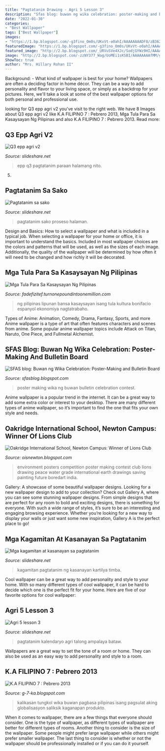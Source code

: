 ```yaml
---
title: "Pagtatanim Drawing - Agri 5 Lesson 3"
description: "Sfas blog: buwan ng wika celebration: poster-making and bulletin board"
date: "2022-01-30"
categories:
- "Best Wallpaper"
tags: ["Best Wallpaper"]
images:
- "https://1.bp.blogspot.com/-g3fino_Om0s/UKvVt-o0ahI/AAAAAAAADF8/zB362XSyVMY/s400/182511_495285620493109_1138642163_n.jpg"
featuredImage: "https://1.bp.blogspot.com/-g3fino_Om0s/UKvVt-o0ahI/AAAAAAAADF8/zB362XSyVMY/s400/182511_495285620493109_1138642163_n.jpg"
featured_image: "http://2.bp.blogspot.com/_URVuSVe4XJc/SodjGYWz9HI/AAAAAAAAApQ/MFo8KWp0K9w/w1200-h630-p-k-nu/Poster-Making+Contest+%28Aug.jpg"
image: "http://2.bp.blogspot.com/-zzNY377_Wag/UoMEi1sKSBI/AAAAAAAAfMM/g85PRJhm8ok/s1600/253.jpg"
ShowToc: true
author: "Mrs. Hillary Rohan II"
---
```



Background: - What kind of wallpaper is best for your home?
Wallpapers are often a deciding factor in home décor. They can be a way to add personality and flavor to your living space, or simply as a backdrop for your pictures. Here, we'll take a look at some of the best wallpaper options for both personal and professional use.

	

		
looking for Q3 epp agri v2 you've visit to the right web. We have 8 Images about Q3 epp agri v2 like K.A FILIPINO 7 : Pebrero 2013, Mga Tula Para Sa Kasaysayan Ng Pilipinas and also K.A FILIPINO 7 : Pebrero 2013. Read more:
		
    
## Q3 Epp Agri V2

<img loading=lazy src="https://image.slidesharecdn.com/q3eppagriv2-150626131945-lva1-app6891/95/q3-epp-agri-v2-24-638.jpg?cb=1435324808" onerror="this.onerror=null;this.src='https://tse3.mm.bing.net/th?id=OIP.qyfgCQEyBvFfIAbPm-9T2AHaJp&amp;pid=15.1';" alt="Q3 epp agri v2">

_Source: slideshare.net_

>epp q3 pagtatanim paraan halamang nito. 

	

5.

    
## Pagtatanim Sa Sako

<img loading=lazy src="https://image.slidesharecdn.com/pagtatanimsasako-120320092206-phpapp02/95/pagtatanim-sa-sako-15-728.jpg?cb=1332235814" onerror="this.onerror=null;this.src='https://tse4.mm.bing.net/th?id=OIP.H2MmkEuqt2jkGJWcGfAKlQHaFj&amp;pid=15.1';" alt="Pagtatanim sa sako">

_Source: slideshare.net_

>pagtatanim sako proseso halaman. 

	

Design and Basics: How to select a wallpaper and what is included in a typical job.
When selecting a wallpaper for your home or office, it is important to understand the basics. Included in most wallpaper choices are the colors and patterns that will be used, as well as the sizes of each image. Additionally, the quality of the wallpaper will be determined by how often it will need to be changed and how richly it will be decorated.

    
## Mga Tula Para Sa Kasaysayan Ng Pilipinas

<img loading=lazy src="https://1.bp.blogspot.com/-g3fino_Om0s/UKvVt-o0ahI/AAAAAAAADF8/zB362XSyVMY/s400/182511_495285620493109_1138642163_n.jpg" onerror="this.onerror=null;this.src='https://tse4.mm.bing.net/th?id=OIP.qq9yAPylDd1oFhNvXyybUgAAAA&amp;pid=15.1';" alt="Mga Tula Para Sa Kasaysayan Ng Pilipinas">

_Source: fadefizitef.turnonepoundintoonemillion.com_

>ng pilipinas lipunan bansa kasaysayan isang tula kultura bonifacio espanyol ekonomiya nagtatrabaho. 

	

Types of Anime: Animation, Comedy, Drama, Fantasy, Sports, and more
Anime wallpaper is a type of art that often features characters and scenes from anime. Some popular anime wallpaper topics include Attack on Titan, Naruto, One Piece, and Fullmetal Alchemist.

    
## SFAS Blog: Buwan Ng Wika Celebration: Poster-Making And Bulletin Board

<img loading=lazy src="http://2.bp.blogspot.com/_URVuSVe4XJc/SodjGYWz9HI/AAAAAAAAApQ/MFo8KWp0K9w/w1200-h630-p-k-nu/Poster-Making+Contest+%28Aug.jpg" onerror="this.onerror=null;this.src='https://tse3.mm.bing.net/th?id=OIP.agdBwAJuPElD-mOudpk78wHaD4&amp;pid=15.1';" alt="SFAS blog: Buwan ng Wika Celebration: Poster-Making and Bulletin Board">

_Source: sfasblog.blogspot.com_

>poster making wika ng buwan bulletin celebration contest. 

	

Anime wallpaper is a popular trend in the internet. It can be a great way to add some extra color or interest to your desktop. There are many different types of anime wallpaper, so it’s important to find the one that fits your own style and needs.

    
## Oakridge International School, Newton Campus: Winner Of Lions Club

<img loading=lazy src="http://2.bp.blogspot.com/-zzNY377_Wag/UoMEi1sKSBI/AAAAAAAAfMM/g85PRJhm8ok/s1600/253.jpg" onerror="this.onerror=null;this.src='https://tse1.mm.bing.net/th?id=OIP._6YHuU9e1ObEl02Vuri0sgHaMR&amp;pid=15.1';" alt="Oakridge International School, Newton Campus: Winner of Lions Club">

_Source: oisnewton.blogspot.com_

>environment posters competition poster making contest club lions drawing peace water grade international earth drawings saving painting future boredart india. 

	

Gallery: A showcase of some beautiful wallpaper designs.
Looking for a new wallpaper design to add to your collection? Check out Gallery A, where you can see some stunning wallpaper designs. From simple designs that are perfect for any room to bold and exciting designs, there is something for everyone. With such a wide range of styles, it’s sure to be an interesting and engaging browsing experience. Whether you’re looking for a new way to display your walls or just want some new inspiration, Gallery A is the perfect place to go!





	
	
    
## Mga Kagamitan At Kasanayan Sa Pagtatanim

<img loading=lazy src="https://image.slidesharecdn.com/mgakagamitanatkasanayansapagtatanim-151204004902-lva1-app6891/95/mga-kagamitan-at-kasanayan-sa-pagtatanim-3-638.jpg?cb=1449190167" onerror="this.onerror=null;this.src='https://tse3.mm.bing.net/th?id=OIP.2pRsmUN2dpcyzrwHY3ENxgHaLV&amp;pid=15.1';" alt="Mga kagamitan at kasanayan sa pagtatanim">

_Source: slideshare.net_

>kagamitan pagtatanim ng kasanayan kartilya timba. 

	

Cool wallpaper can be a great way to add personality and style to your home. With so many different types of cool wallpaper, it can be hard to decide which one is the perfect fit for your home. Here are five of our favorite options for cool wallpaper: 

    
## Agri 5 Lesson 3

<img loading=lazy src="https://image.slidesharecdn.com/agri-5lesson3-160615141314/95/agri-5-lesson-3-7-638.jpg?cb=1466000058" onerror="this.onerror=null;this.src='https://tse1.mm.bing.net/th?id=OIP.hxVAZ1zuM0JWK3h4fieCMgHaFj&amp;pid=15.1';" alt="Agri 5 lesson 3">

_Source: slideshare.net_

>pagtatanim kalendaryo agri talong ampalaya bataw. 

	

Wallpapers are a great way to set the tone of a room or home. They can also be used as an easy way to add personality and style to a room.

    
## K.A FILIPINO 7 : Pebrero 2013

<img loading=lazy src="http://2.bp.blogspot.com/-cxUKZW6oYyY/US42f3Orn8I/AAAAAAAAALU/F88iZJ97Ylo/s1600/022720131469.jpg" onerror="this.onerror=null;this.src='https://tse4.mm.bing.net/th?id=OIP.aon9_yX-fxD-Hc0M_00XhAHaFj&amp;pid=15.1';" alt="K.A FILIPINO 7 : Pebrero 2013">

_Source: g-7-ka.blogspot.com_

>kalikasan tungkol wika buwan pagbasa pilipinas isang pagsulat aking globalisasyon saliksik kaganapan produkto. 

	

When it comes to wallpaper, there are a few things that everyone should consider. One is the type of wallpaper, as different types of wallpaper are better for different types of rooms. Another thing to consider is the size of the wallpaper. Some people might prefer large wallpaper while others might prefer smaller wallpaper. The last thing to consider is whether or not the wallpaper should be professionally installed or if you can do it yourself.

